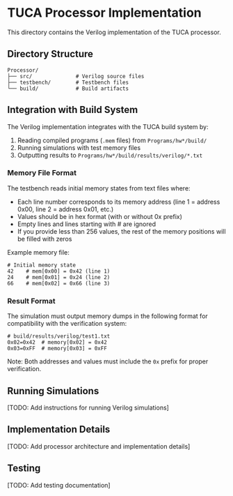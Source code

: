 # TUCA Processor Implementation

This directory contains the Verilog implementation of the TUCA processor.

## Directory Structure

```
Processor/
├── src/              # Verilog source files
├── testbench/        # Testbench files
└── build/            # Build artifacts
```

## Integration with Build System

The Verilog implementation integrates with the TUCA build system by:

1. Reading compiled programs (`.mem` files) from `Programs/hw*/build/`
2. Running simulations with test memory files
3. Outputting results to `Programs/hw*/build/results/verilog/*.txt`

### Memory File Format

The testbench reads initial memory states from text files where:

- Each line number corresponds to its memory address (line 1 = address 0x00, line 2 = address 0x01, etc.)
- Values should be in hex format (with or without 0x prefix)
- Empty lines and lines starting with # are ignored
- If you provide less than 256 values, the rest of the memory positions will be filled with zeros

Example memory file:

```
# Initial memory state
42    # mem[0x00] = 0x42 (line 1)
24    # mem[0x01] = 0x24 (line 2)
66    # mem[0x02] = 0x66 (line 3)
```

### Result Format

The simulation must output memory dumps in the following format for compatibility with the verification system:

```
# build/results/verilog/test1.txt
0x02=0x42  # memory[0x02] = 0x42
0x03=0xFF  # memory[0x03] = 0xFF
```

Note: Both addresses and values must include the `0x` prefix for proper verification.

## Running Simulations

[TODO: Add instructions for running Verilog simulations]

## Implementation Details

[TODO: Add processor architecture and implementation details]

## Testing

[TODO: Add testing documentation]
